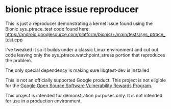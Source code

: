 # bionic ptrace issue reproducer

This is just a reproducer demonstrating a kernel issue found using the
Bionic sys_ptrace_test code found here:
https://android.googlesource.com/platform/bionic/+/main/tests/sys_ptrace_test.cpp

I've tweaked it so it builds under a classic Linux environment
and cut out code leaving only the sys_ptrace.watchpoint_stress portion
that reproduces the problem.

The only special dependency is making sure libgtest-dev is installed

This is not an officially supported Google product. This project is not
eligible for the [Google Open Source Software Vulnerability Rewards
Program](https://bughunters.google.com/open-source-security).

This project is intended for demonstration purposes only. It is not
intended for use in a production environment.


